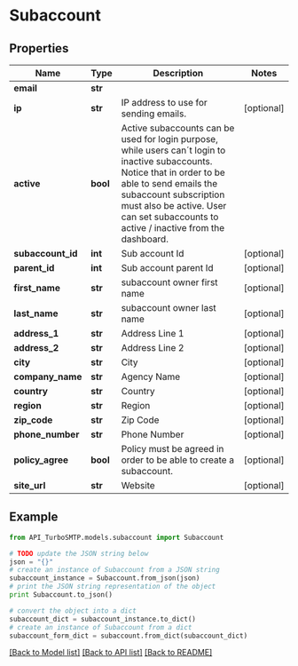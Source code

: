# Subaccount


## Properties

Name | Type | Description | Notes
------------ | ------------- | ------------- | -------------
**email** | **str** |  | 
**ip** | **str** | IP address to use for sending emails. | [optional] 
**active** | **bool** | Active subaccounts can be used for login purpose, while users can´t login to inactive subaccounts. Notice that in order to be able to send emails the subaccount subscription must also be active. User can set subaccounts to active / inactive from the dashboard. | 
**subaccount_id** | **int** | Sub account Id | [optional] 
**parent_id** | **int** | Sub account parent Id | [optional] 
**first_name** | **str** | subaccount owner first name | [optional] 
**last_name** | **str** | subaccount owner last name | [optional] 
**address_1** | **str** | Address Line 1 | [optional] 
**address_2** | **str** | Address Line 2 | [optional] 
**city** | **str** | City | [optional] 
**company_name** | **str** | Agency Name | [optional] 
**country** | **str** | Country | [optional] 
**region** | **str** | Region | [optional] 
**zip_code** | **str** | Zip Code | [optional] 
**phone_number** | **str** | Phone Number | [optional] 
**policy_agree** | **bool** | Policy must be agreed in order to be able to create a subaccount. | [optional] 
**site_url** | **str** | Website | [optional] 

## Example

```python
from API_TurboSMTP.models.subaccount import Subaccount

# TODO update the JSON string below
json = "{}"
# create an instance of Subaccount from a JSON string
subaccount_instance = Subaccount.from_json(json)
# print the JSON string representation of the object
print Subaccount.to_json()

# convert the object into a dict
subaccount_dict = subaccount_instance.to_dict()
# create an instance of Subaccount from a dict
subaccount_form_dict = subaccount.from_dict(subaccount_dict)
```
[[Back to Model list]](../README.md#documentation-for-models) [[Back to API list]](../README.md#documentation-for-api-endpoints) [[Back to README]](../README.md)


